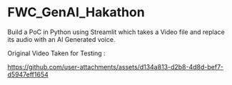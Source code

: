 # FWC_GenAI_Hakathon

Build a PoC in Python using Streamlit which takes a Video file and replace its audio with an AI Generated voice.

Original Video Taken for Testing :


https://github.com/user-attachments/assets/d134a813-d2b8-4d8d-bef7-d5947eff1654

